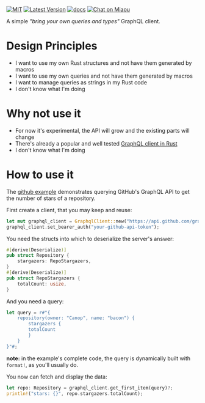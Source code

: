 [![MIT][s2]][l2] [![Latest Version][s1]][l1] [![docs][s3]][l3] [![Chat on Miaou][s4]][l4]

[s1]: https://img.shields.io/crates/v/byo-graphql.svg
[l1]: https://crates.io/crates/byo-graphql

[s2]: https://img.shields.io/badge/license-MIT-blue.svg
[l2]: LICENSE

[s3]: https://docs.rs/byo-graphql/badge.svg
[l3]: https://docs.rs/byo-graphql/

[s4]: https://miaou.dystroy.org/static/shields/room.svg
[l4]: https://miaou.dystroy.org/3


A simple *"bring your own queries and types"* GraphQL client.

# Design Principles

* I want to use my own Rust structures and not have them generated by macros
* I want to use my own queries and not have them generated by macros
* I want to manage queries as strings in my Rust code
* I don't know what I'm doing

# Why not use it

* For now it's experimental, the API will grow and the existing parts will change
* There's already a popular and well tested [GraphQL client in Rust](https://github.com/graphql-rust/graphql-client)
* I don't know what I'm doing

# How to use it

The [github example](examples/github-stars/main.rs) demonstrates querying GitHub's GraphQL API to get the number of stars of a repository.

First create a client, that you may keep and reuse:

```rust
let mut graphql_client = GraphqlClient::new("https://api.github.com/graphql")?;
graphql_client.set_bearer_auth("your-github-api-token");
```

You need the structs into which to deserialize the server's answer:

```rust
#[derive(Deserialize)]
pub struct Repository {
    stargazers: RepoStargazers,
}
#[derive(Deserialize)]
pub struct RepoStargazers {
    totalCount: usize,
}
```

And you need a query:
```rust
let query = r#"{
	repository(owner: "Canop", name: "bacon") {
	    stargazers {
		totalCount
	    }
	}
}"#;
```
**note:** in the example's complete code, the query is dynamically built with `format!`, as you'll usually do.

You now can fetch and display the data:

```rust
let repo: Repository = graphql_client.get_first_item(query)?;
println!("stars: {}", repo.stargazers.totalCount);
```

